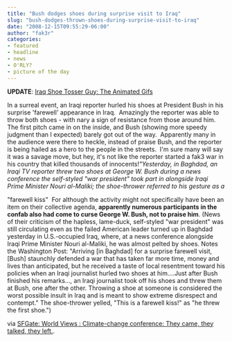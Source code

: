```yaml
---
title: "Bush dodges shoes during surprise visit to Iraq"
slug: "bush-dodges-thrown-shoes-during-surprise-visit-to-iraq"
date: "2008-12-15T09:55:29-06:00"
author: "fak3r"
categories:
- featured
- headline
- news
- O'RLY?
- picture of the day
---
```




**UPDATE**: [Iraq Shoe Tosser Guy: The Animated Gifs](http://www.boingboing.net/2008/12/15/iraq-shoe-tosser-guy.html)

In a surreal event, an Iraqi reporter hurled his shoes at President Bush in his surprise 'farewell' appearance in Iraq.  Amazingly the reporter was able to throw both shoes - with nary a sign of resistance from those around him.  The first pitch came in on the inside, and Bush (showing more speedy judgment than I expected) barely got out of the way.  Apparently many in the audience were there to heckle, instead of praise Bush, and the reporter is being hailed as a hero to the people in the streets.  I'm sure many will say it was a savage move, but hey, it's not like the reporter started a fak3 war in his country that killed thousands of innocents!<!-- more -->_"Yesterday, in Baghdad, an Iraqi TV reporter threw two shoes at George W. Bush during a news conference the self-styled "war president" took part in alongside Iraqi Prime Minister Nouri al-Maliki; the shoe-thrower referred to his gesture as a_



"farewell kiss"  For although the activity might not specifically have been an item on their collective agenda, **apparently numerous participants in the confab also had come to curse George W. Bush, not to praise him**. (News of their criticism of the hapless, lame-duck, self-styled "war president" was still circulating even as the failed American leader turned up in Baghdad yesterday in U.S.-occupied Iraq, where, at a news conference alongside Iraqi Prime Minister Nouri al-Maliki, he was almost pelted by shoes. Notes the Washington Post: "Arriving [in Baghdad] for a surprise farewell visit, [Bush] staunchly defended a war that has taken far more time, money and lives than anticipated, but he received a taste of local resentment toward his policies when an Iraqi journalist hurled two shoes at him....Just after Bush finished his remarks..., an Iraqi journalist took off his shoes and threw them at Bush, one after the other. Throwing a shoe at someone is considered the worst possible insult in Iraq and is meant to show extreme disrespect and contempt." The shoe-thrower yelled, "This is a farewell kiss!" as "he threw the first shoe.")

via [SFGate: World Views : Climate-change conference: They came, they talked, they left.](http://www.sfgate.com/cgi-bin/blogs/sfgate/detail?blogid=15&entry_id=33613).
